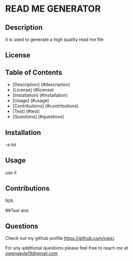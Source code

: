  
# READ ME GENERATOR

## Description
  it is used to generate a high quality read me file

## License


## Table of Contents
* [Description] (#description)
* [License] (#license)
* [Installation] (#installation)
* [Usage] (#usage)
* [Contributions] (#contributions)
* [Test] (#test)
* [Questions] (#questions)

## Installation 
-a lot

## Usage 
use it

## Contributions
N/A

##Test
alot

## Questions 
 Check out my github profile https://github.com/ogjx/.

 For any additional questions please feel free to reach me at owengayle19@gmail.com
